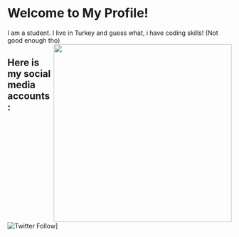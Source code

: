 # Welcome to My Profile! 
I am a student. I live in Turkey and guess what, i have coding skills!
(Not good enough tho)
<img align='right' src="https://im7.ezgif.com/tmp/ezgif-7-aa717ba48f93.gif" width="400">

## Here is my social media accounts:

![Twitter Follow](https://img.shields.io/twitter/follow/mekroknight12?label=Follow)]
